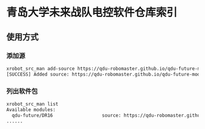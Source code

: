 # 青岛大学未来战队电控软件仓库索引

## 使用方式

### 添加源

```bash
xrobot_src_man add-source https://qdu-robomaster.github.io/qdu-future-modules/index.yaml
[SUCCESS] Added source: https://qdu-robomaster.github.io/qdu-future-modules/index.yaml to Modules\sources.yaml
```

### 列出软件包

```bash
xrobot_src_man list
Available modules:
  qdu-future/DR16                  source: https://qdu-robomaster.github.io/qdu-future-modules/index.yaml  (actual namespace: qdu-future)
......
```
